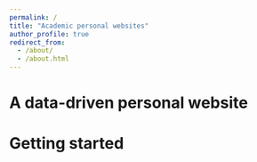 ```yaml
---
permalink: /
title: "Academic personal websites"
author_profile: true
redirect_from: 
  - /about/
  - /about.html
---
```




A data-driven personal website
======


Getting started
======

